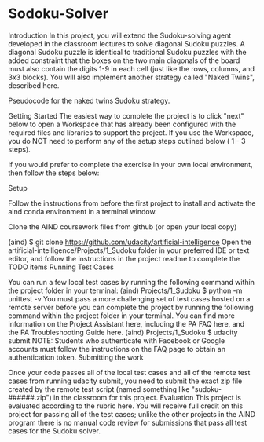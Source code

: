 # Sodoku-Solver

Introduction
In this project, you will extend the Sudoku-solving agent developed in the classroom lectures to solve diagonal Sudoku puzzles. A diagonal Sudoku puzzle is identical to traditional Sudoku puzzles with the added constraint that the boxes on the two main diagonals of the board must also contain the digits 1-9 in each cell (just like the rows, columns, and 3x3 blocks). You will also implement another strategy called "Naked Twins", described here.


Pseudocode for the naked twins Sudoku strategy.

Getting Started
The easiest way to complete the project is to click "next" below to open a Workspace that has already been configured with the required files and libraries to support the project. If you use the Workspace, you do NOT need to perform any of the setup steps outlined below ( 1 - 3 steps).

If you would prefer to complete the exercise in your own local environment, then follow the steps below:

Setup

Follow the instructions from before the first project to install and activate the aind conda environment in a terminal window.

Clone the AIND coursework files from github (or open your local copy)

(aind) $ git clone https://github.com/udacity/artificial-intelligence
Open the artificial-intelligence/Projects/1_Sudoku folder in your preferred IDE or text editor, and follow the instructions in the project readme to complete the TODO items
Running Test Cases

You can run a few local test cases by running the following command within the project folder in your terminal:
(aind) Projects/1_Sudoku $ python -m unittest -v
You must pass a more challenging set of test cases hosted on a remote server before you can complete the project by running the following command within the project folder in your terminal. You can find more information on the Project Assistant here, including the PA FAQ here, and the PA Troubleshooting Guide here.
(aind) Projects/1_Sudoku $ udacity submit
NOTE: Students who authenticate with Facebook or Google accounts must follow the instructions on the FAQ page to obtain an authentication token.
Submitting the work

Once your code passes all of the local test cases and all of the remote test cases from running udacity submit, you need to submit the exact zip file created by the remote test script (named something like "sudoku-######.zip") in the classroom for this project.
Evaluation
This project is evaluated according to the rubric here. You will receive full credit on this project for passing all of the test cases; unlike the other projects in the AIND program there is no manual code review for submissions that pass all test cases for the Sudoku solver.
